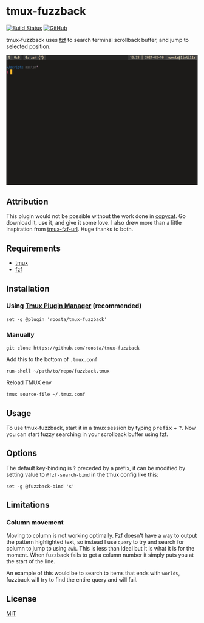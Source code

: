 # tmux-fuzzback

[![Build Status](https://travis-ci.com/roosta/tmux-fuzzback.svg?branch=master)](https://travis-ci.com/roosta/tmux-fuzzback)
[![GitHub](https://img.shields.io/badge/License-MIT-%232C78BF)](https://github.com/roosta/tmux-fuzzback/blob/master/LICENSE)

tmux-fuzzback uses [fzf](https://github.com/junegunn/fzf) to search terminal
scrollback buffer, and jump to selected position.

![](https://raw.githubusercontent.com/roosta/assets/master/tmux-fuzzback/preview.gif)

## Attribution

This plugin would not be possible without the work done in
[copycat](https://github.com/tmux-plugins/tmux-copycat). Go download it, use
it, and give it some love. I also drew more than a little inspiration from
[tmux-fzf-url](https://github.com/wfxr/tmux-fzf-url). Huge thanks to both.

## Requirements

- [tmux](https://github.com/tmux/tmux)
- [fzf](https://github.com/junegunn/fzf)

## Installation

### Using [Tmux Plugin Manager](https://github.com/tmux-plugins/tpm) (recommended)

```
set -g @plugin 'roosta/tmux-fuzzback'
```

### Manually
```shell
git clone https://github.com/roosta/tmux-fuzzback
```

Add this to the bottom of `.tmux.conf`
```
run-shell ~/path/to/repo/fuzzback.tmux
```

Reload TMUX env
```shell
tmux source-file ~/.tmux.conf
```

## Usage

To use tmux-fuzzback, start it in a tmux session by typing <kbd>prefix</kbd> +
<kbd>?</kbd>. Now you can start fuzzy searching in your scrollback buffer using
fzf.

## Options

The default key-binding is `?` preceded by a prefix, it can be modified by
setting value to `@fzf-search-bind` in the tmux config like this:

``` tmux
set -g @fuzzback-bind 's'
```

## Limitations

### Column movement

Moving to column is not working optimally. Fzf doesn't have a way to output the
pattern highlighted text, so instead I use `query` to try and search for column
to jump to using `awk`. This is less than ideal but it is what it is for the
moment. When fuzzback fails to get a column number it simply puts you at the
start of the line.

An example of this would be to search to items that ends with  `world$`,
fuzzback will try to find the entire query and will fail.

## License

[MIT](https://github.com/roosta/tmux-fuzzback/blob/master/LICENSE)
